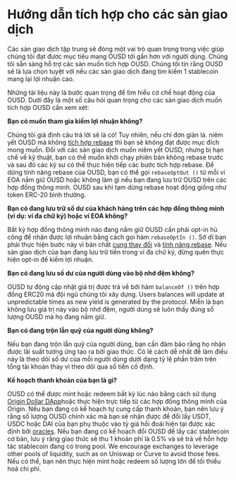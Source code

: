 # Hướng dẫn tích hợp cho các sàn giao dịch

Các sàn giao dịch tập trung sẽ đóng một vai trò quan trọng trong việc giúp chúng tôi đạt đươc mục tiêu mang OUSD tới gần hơn với người dùng. Chúng tôi sẵn sàng hỗ trợ các sàn muốn tích hợp OUSD. Chúng tôi tin rằng OUSD sẽ là lựa chọn tuyệt vời nếu các sàn giao dịch đang tìm kiếm 1 stablecoin mang lại lợi nhuận cao.

Những tài liệu này là bước quan trọng để tìm hiểu cơ chế hoạt động của OUSD. Dưới đây là một số câu hỏi quan trọng cho các sàn giao dịch muốn tích hợp OUSD cần xem xét:

**Bạn có muốn tham gia kiếm lợi nhuận không?**

Chúng tôi giả định câu trả lời sẽ là có! Tuy nhiên, nếu chỉ đơn giản là. niêm yết OUSD mà không [tích hợp rebase](../core-concepts/elastic-supply/rebasing-and-smart-contracts.md) thì bạn sẽ không đạt được mục đích mong muốn. Đối với các sàn giao dịch muốn niêm yết OUSD, nhưng bị hạn chế về kỹ thuật, bạn có thể muốn khởi chạy phiên bản không rebase trước và sau đó các kỹ sư có thể thực hiện tiếp các bước tích hợp rebase. Để dừng tính năng rebase của OUSD, bạn có thể gọi `rebaseOptOut ()` từ mỗi ví EOA nắm giữ OUSD hoặc không làm gì nếu bạn đang lưu trữ OUSD trên các hợp đồng thông minh. OUSD sau khi tạm dừng rebase hoạt động giống như token ERC-20 bình thường.

**Bạn có đang lưu trữ số dư của khách hàng trên các hợp đồng thông minh \(ví dụ: ví đa chữ ký\) hoặc ví EOA không?**

Bất kỳ hợp đồng thông minh nào đang nắm giữ OUSD cần phải opt-in hủ công để nhận được lợi nhuận bằng cách gọi hàm `rebaseOptIn ()`. Sở dĩ bạn phải thực hiện bước này vì bản chất [cung thay đổi](../core-concepts/elastic-supply/) và [tính năng rebase](../core-concepts/elastic-supply/rebasing-and-smart-contracts.md). Nếu sàn giao dịch của bạn đang lưu trữ tiền trong ví đa chữ ký, đừng quên thực hiện opt-in để kiếm lợi nhuận.

**Bạn có đang lưu số dư của người dùng vào bộ nhớ đệm không?**

OUSD tự động cập nhật giá trị được trả về bởi hàm `balanceOf ()` trên hợp đồng ERC20 mà đội ngũ chúng tôi xây dựng. Users balances will update at unpredictable times as new yield is generated by the protocol. Miễn là bạn không lưu giá trị này vào bộ nhớ đệm, người dùng sẽ luôn thấy đúng số lượng OUSD mà họ đang nắm giữ.

**Bạn có đang trộn lẫn quỹ của người dùng không?**

Nếu bạn đang trộn lẫn quỹ của người dùng, bạn cần đảm bảo rằng họ nhận được lãi suất tương ứng tạo ra bởi giao thức. Có lẽ cách dễ nhất để làm điều này là theo dõi số dư của mỗi người dùng dưới dạng tỷ lệ phần trăm trên tổng tài khoản thay vì theo dõi qua số tiền cố định.

**Kế hoạch thanh khoản của bạn là gì?**

OUSD có thể được mint hoặc redeem bất kỳ lúc nào bằng cách sử dụng [Origin Dollar DApp](https://www.ousd.com)hoặc thực hiện trực tiếp từ các hợp đồng thông minh của Origin. Nếu bạn đang có kế hoạch tự cung cấp thanh khoản, bạn nên lưu ý rằng số lượng OUSD chính xác mà bạn sẽ nhận được để đổi lấy USDT, USDC hoặc DAI của bạn phụ thuộc vào tỷ giá hối đoái hiện tại được xác định bởi [oracles](../smart-contracts/api/oracle.md). Nếu bạn đang có kế hoạch đổi OUSD để lấy các stablecoin cơ bản, lưu ý rằng giao thức sẽ thu 1 khoản phí là 0.5% và sẽ trả về hỗn hợp tác stablecoin đang có trong pool. We encourage exchanges to leverage other pools of liquidity, such as on Uniswap or Curve to avoid those fees. Nếu có thể, bạn nên thực hiện mint hoặc redeem số lượng lớn để tối thiểu hoá chi phí. 




